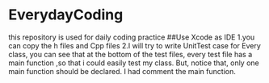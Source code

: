 # EverydayCoding
this repository is used for daily coding practice
##Use Xcode as IDE
1.you can copy the h files and Cpp files
2.I will try to write UnitTest case for Every class, you can see that at the bottom of the test files, every test file has a main function ,so that i could easily test my class. But, notice that, only one main function should be declared. I had comment the main function.

